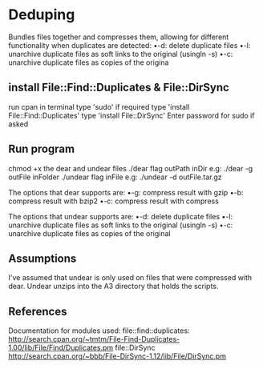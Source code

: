 # Deduping
Bundles files together and compresses them, allowing for different functionality when duplicates are detected: 
•-d: delete duplicate files
•-l: unarchive duplicate files as soft links to the original (usingln -s)
•-c: unarchive duplicate files as copies of the origina

## install File::Find::Duplicates & File::DirSync
run cpan in terminal
type 'sudo' if required
type 'install File::Find::Duplicates'
type 'install File::DirSync'
Enter password for sudo if asked

## Run program
chmod +x the dear and undear files
./dear flag outPath inDir
e.g: ./dear -g outFile inFolder
./undear flag inFile
e.g: ./undear -d outFile.tar.gz

The options that dear supports are:
•-g: compress result with gzip
•-b: compress result with bzip2
•-c: compress result with compress

The options that undear supports are:
•-d: delete duplicate files
•-l: unarchive duplicate files as soft links to the original (usingln -s)
•-c: unarchive duplicate files as copies of the original

## Assumptions
I've assumed that undear is only used on files that were compressed
with dear.
Undear unzips into the A3 directory that holds the scripts.

## References
Documentation for modules used:
file::find::duplicates:
http://search.cpan.org/~tmtm/File-Find-Duplicates-1.00/lib/File/Find/Duplicates.pm
file::DirSync
http://search.cpan.org/~bbb/File-DirSync-1.12/lib/File/DirSync.pm
